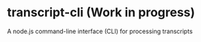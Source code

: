 # transcript-cli (Work in progress)
A node.js command-line interface (CLI) for processing transcripts
